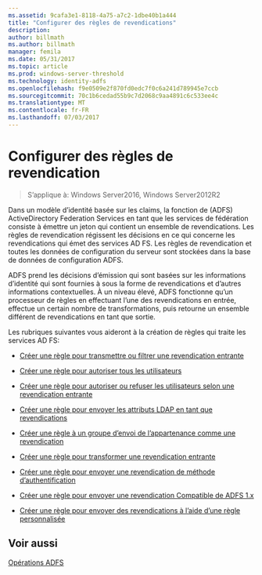```yaml
---
ms.assetid: 9cafa3e1-8118-4a75-a7c2-1dbe40b1a444
title: "Configurer des règles de revendications"
description: 
author: billmath
ms.author: billmath
manager: femila
ms.date: 05/31/2017
ms.topic: article
ms.prod: windows-server-threshold
ms.technology: identity-adfs
ms.openlocfilehash: f9e0509e2f870fd0edc7f0c6a241d789945e7ccb
ms.sourcegitcommit: 70c1b6cedad55b9c7d2068c9aa4891c6c533ee4c
ms.translationtype: MT
ms.contentlocale: fr-FR
ms.lasthandoff: 07/03/2017
---
```

# <a name="configure-claim-rules"></a>Configurer des règles de revendication

>S’applique à: Windows Server2016, Windows Server2012R2

Dans un modèle d’identité basée sur les claims\, la fonction de \(ADFS\) ActiveDirectory Federation Services en tant que les services de fédération consiste à émettre un jeton qui contient un ensemble de revendications. Les règles de revendication régissent les décisions en ce qui concerne les revendications qui émet des services AD FS. Les règles de revendication et toutes les données de configuration du serveur sont stockées dans la base de données de configuration ADFS.  
  
ADFS prend les décisions d’émission qui sont basées sur les informations d’identité qui sont fournies à sous la forme de revendications et d’autres informations contextuelles. À un niveau élevé, ADFS fonctionne qu’un processeur de règles en effectuant l’une des revendications en entrée, effectue un certain nombre de transformations, puis retourne un ensemble différent de revendications en tant que sortie. 

Les rubriques suivantes vous aideront à la création de règles qui traite les services AD FS: 
  
-   [Créer une règle pour transmettre ou filtrer une revendication entrante](Create-a-Rule-to-Pass-Through-or-Filter-an-Incoming-Claim.md)  
  
-   [Créer une règle pour autoriser tous les utilisateurs](Create-a-Rule-to-Permit-All-Users.md)  
  
-   [Créer une règle pour autoriser ou refuser les utilisateurs selon une revendication entrante](Create-a-Rule-to-Permit-or-Deny-Users-Based-on-an-Incoming-Claim.md)  
  
-   [Créer une règle pour envoyer les attributs LDAP en tant que revendications](Create-a-Rule-to-Send-LDAP-Attributes-as-Claims.md)  
  
-   [Créer une règle à un groupe d’envoi de l’appartenance comme une revendication](Create-a-Rule-to-Send-Group-Membership-as-a-Claim.md)  
  
-   [Créer une règle pour transformer une revendication entrante](Create-a-Rule-to-Transform-an-Incoming-Claim.md)  
  
-   [Créer une règle pour envoyer une revendication de méthode d’authentification](Create-a-Rule-to-Send-an-Authentication-Method-Claim.md) 
-   [Créer une règle pour envoyer une revendication Compatible de ADFS 1.x](Create-a-Rule-to-Send-an-AD-FS-1x-Compatible-Claim.md) 
  
-   [Créer une règle pour envoyer des revendications à l’aide d’une règle personnalisée](Create-a-Rule-to-Send-Claims-Using-a-Custom-Rule.md)  

## <a name="see-also"></a>Voir aussi  
[Opérations ADFS](../../ad-fs/AD-FS-2016-Operations.md) 
